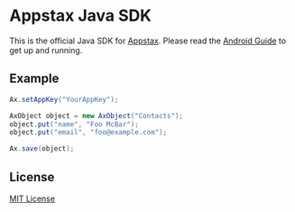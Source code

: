 # Appstax Java SDK

This is the official Java SDK for [Appstax](https://appstax.com).
Please read the [Android Guide](https://appstax.com/docs/Android-SDK-Guide) to get up and running.

## Example

```java
Ax.setAppKey("YourAppKey");

AxObject object = new AxObject("Contacts");
object.put("name", "Foo McBar");
object.put("email", "foo@example.com");

Ax.save(object);
```

## License

[MIT License](LICENSE)
